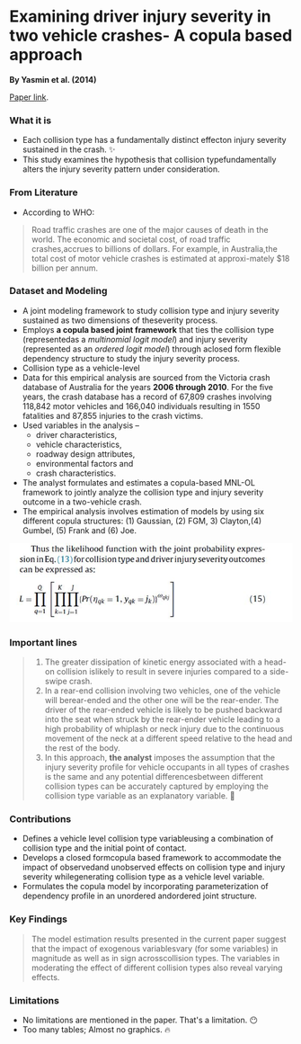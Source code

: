 
# Examining driver injury severity in two vehicle crashes- A copula based approach

**By Yasmin et al. (2014)**

[Paper link](https://github.com/subasish/MannBhat01/blob/master/Mannering_Bhat_Paper/Papers/MBRP%202014_6.pdf).



### What it is
* Each collision type has a fundamentally distinct effecton injury severity sustained in the crash. :sparkles:
* This study examines the hypothesis that collision typefundamentally alters the injury severity pattern under consideration.


### From Literature
* According to WHO:
> Road traffic crashes are one of the major causes of death in the world. The economic and societal cost, of road traffic crashes,accrues to billions of dollars. For example, in Australia,the total cost of motor vehicle crashes is estimated at approxi-mately $18 billion per annum.

### Dataset and Modeling

* A joint modeling framework to study collision type and injury severity sustained as two dimensions of theseverity process. 
* Employs **a copula based joint framework** that ties the collision type (representedas a _multinomial logit model_) and injury severity (represented as an _ordered logit model_) through aclosed form flexible dependency structure to study the injury severity process.
* Collision type as a vehicle-level
* Data for this empirical analysis are sourced from the Victoria crash database of Australia for the years **2006 through 2010**. For the five years, the crash database has a record of 67,809 crashes involving 118,842 motor vehicles and 166,040 individuals resulting in 1550 fatalities and 87,855 injuries to the crash victims.
* Used variables in the analysis – 
  * driver characteristics, 
  * vehicle characteristics, 
  * roadway design attributes, 
  * environmental factors and 
  * crash characteristics.
* The analyst formulates and estimates a copula-based MNL-OL framework to jointly analyze the collision type and injury severity outcome in a two-vehicle crash.
* The empirical analysis involves estimation of models by using six different copula structures: (1) Gaussian, (2) FGM, 3) Clayton,(4) Gumbel, (5) Frank and (6) Joe.

![fig2](img/pap1/fig2.JPG)

### Important lines

> 1. The greater dissipation of kinetic energy associated with a head-on collision islikely to result in severe injuries compared to a side-swipe crash.
> 2. In a rear-end collision involving two vehicles, one of the vehicle will berear-ended and the other one will be the rear-ender. The driver of the rear-ended vehicle is likely to be pushed backward into the seat when struck by the rear-ender vehicle leading to a high probability of whiplash or neck injury due to the continuous movement of the neck at a different speed relative to the head and the rest of the body.
> 3. In this approach, **the analyst** imposes the assumption that the injury severity profile for vehicle occupants in all types of crashes is the same and any potential differencesbetween different collision types can be accurately captured by employing the collision type variable as an explanatory variable. :pushpin:

### Contributions
* Defines a vehicle level collision type variableusing a combination of collision type and the initial point of contact. 
* Develops a closed formcopula based framework to accommodate the impact of observedand unobserved effects on collision type and injury severity whilegenerating collision type as a vehicle level variable. 
* Formulates the copula model by incorporating parameterization of dependency profile in an unordered andordered joint structure. 

### Key Findings
> The model estimation results presented in the current paper suggest that the impact of exogenous variablesvary (for some variables) in magnitude as well as in sign acrosscollision types. The variables in moderating the effect of different collision types also reveal varying effects.
 

### Limitations
* No limitations are mentioned in the paper. That's a limitation. :no_mouth:
* Too many tables; Almost no graphics. :fire:
